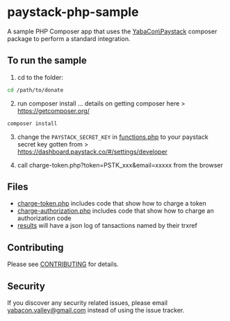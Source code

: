 # paystack-php-sample
A sample PHP Composer app that uses the [YabaCon\Paystack](https://packagist.org/packages/yabacon/paystack-php) composer package to perform a standard integration.

## To run the sample
1. cd to the folder:
```bash
cd /path/to/donate
```
2. run composer install ... details on getting composer here > https://getcomposer.org/
```bash
composer install
```
3. change the `PAYSTACK_SECRET_KEY` in [functions.php](functions.php) to your paystack secret key gotten from > https://dashboard.paystack.co/#/settings/developer

4. call charge-token.php?token=PSTK_xxx&email=xxxxx from the browser

## Files

* [charge-token.php](charge-token.php) includes code that show how to charge a token
* [charge-authorization.php](charge-authorization.php) includes code that show how to charge an authorization code
* [results](results) will have a json log of tansactions named by their trxref

## Contributing

Please see [CONTRIBUTING](CONTRIBUTING.md) for details.

## Security

If you discover any security related issues, please email yabacon.valley@gmail.com instead of using the issue tracker.


